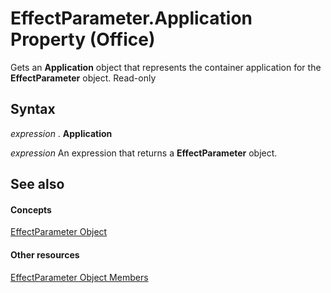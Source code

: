 
# EffectParameter.Application Property (Office)

Gets an  **Application** object that represents the container application for the **EffectParameter** object. Read-only


## Syntax

 _expression_ . **Application**

 _expression_ An expression that returns a **EffectParameter** object.


## See also


#### Concepts


[EffectParameter Object](975669fc-cf50-ac64-e6b5-84ff5397829b.md)
#### Other resources


[EffectParameter Object Members](a52ed620-d0eb-4111-495e-bfe6e768c8df.md)
